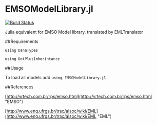 # EMSOModelLibrary.jl

[![Build Status](https://api.travis-ci.org/DANA-Laboratory/EMSOModelLibrary.jl.svg?branch=master)](https://travis-ci.org/DANA-Laboratory/EMSOModelLibrary.jl)

Julia equivalent for EMSO Model library. translated by EMLTranslator 

##Requirements

`using DanaTypes`

`using DotPlusInherintance`

##Usage

To load all models add `using EMSOModelLibrary.jl` 

##References

[http://vrtech.com.br/rps/emso.html](http://vrtech.com.br/rps/emso.html "EMSO")

[http://www.enq.ufrgs.br/trac/alsoc/wiki/EML](http://www.enq.ufrgs.br/trac/alsoc/wiki/EML "EML")


